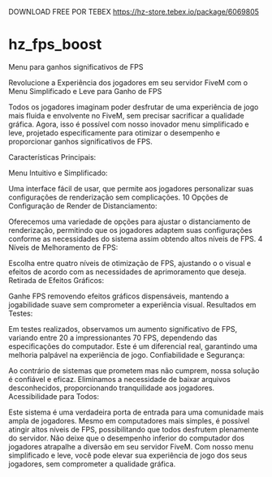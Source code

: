 DOWNLOAD FREE POR TEBEX
https://hz-store.tebex.io/package/6069805

# hz_fps_boost
Menu para ganhos significativos de FPS

Revolucione a Experiência dos jogadores em seu servidor FiveM com o Menu Simplificado e Leve para Ganho de FPS

Todos os jogadores imaginam poder desfrutar de uma experiência de jogo mais fluida e envolvente no FiveM, sem precisar sacrificar a qualidade gráfica.
Agora, isso é possível com nosso inovador menu simplificado e leve, projetado especificamente para otimizar o desempenho e proporcionar ganhos significativos de FPS.

Características Principais:

Menu Intuitivo e Simplificado:

Uma interface fácil de usar, que permite aos jogadores personalizar suas configurações de renderização sem complicações.
10 Opções de Configuração de Render de Distanciamento:

Oferecemos uma variedade de opções para ajustar o distanciamento de renderização, permitindo que os jogadores adaptem suas configurações conforme as necessidades do sistema assim obtendo altos níveis de FPS.
4 Níveis de Melhoramento de FPS:

Escolha entre quatro níveis de otimização de FPS, ajustando o o visual e efeitos de acordo com as necessidades de aprimoramento que deseja.
Retirada de Efeitos Gráficos:

Ganhe FPS removendo efeitos gráficos dispensáveis, mantendo a jogabilidade suave sem comprometer a experiência visual.
Resultados em Testes:

Em testes realizados, observamos um aumento significativo de FPS, variando entre 20 a impressionantes 70 FPS, dependendo das especificações do computador. Este é um diferencial real, garantindo uma melhoria palpável na experiência de jogo.
Confiabilidade e Segurança:

Ao contrário de sistemas que prometem mas não cumprem, nossa solução é confiável e eficaz. Eliminamos a necessidade de baixar arquivos desconhecidos, proporcionando tranquilidade aos jogadores.
Acessibilidade para Todos:

Este sistema é uma verdadeira porta de entrada para uma comunidade mais ampla de jogadores.
Mesmo em computadores mais simples, é possível atingir altos níveis de FPS, possibilitando que todos desfrutem plenamente do servidor.
Não deixe que o desempenho inferior do computador dos jogadores atrapalhe a diversão em seu servidor FiveM. 
Com nosso menu simplificado e leve, você pode elevar sua experiência de jogo dos seus jogadores, sem comprometer a qualidade gráfica.
